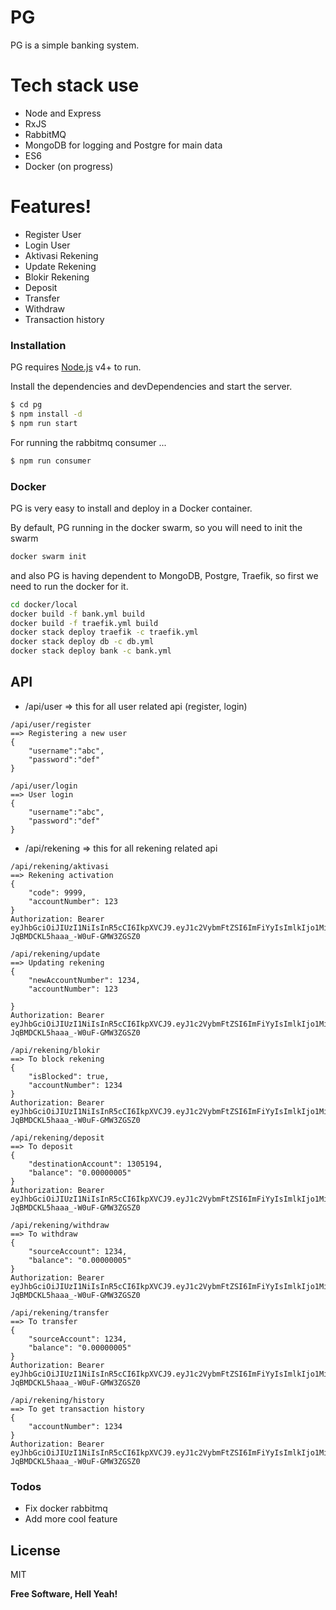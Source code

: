 # PG 


PG is a simple banking system.

# Tech stack use
  - Node and Express
  - RxJS
  - RabbitMQ
  - MongoDB for logging and Postgre for main data
  - ES6
  - Docker (on progress)

# Features!

  - Register User
  - Login User
  - Aktivasi Rekening
  - Update Rekening
  - Blokir Rekening
  - Deposit
  - Transfer
  - Withdraw
  - Transaction history



### Installation

PG requires [Node.js](https://nodejs.org/) v4+ to run.

Install the dependencies and devDependencies and start the server.

```sh
$ cd pg
$ npm install -d
$ npm run start
```

For running the rabbitmq consumer ...

```sh
$ npm run consumer
```

### Docker
PG is very easy to install and deploy in a Docker container.

By default, PG running in the docker swarm, so you will need to init the swarm

```sh
docker swarm init
```

and also PG is having dependent to MongoDB, Postgre, Traefik, so first we need to run the docker for it.



```sh
cd docker/local
docker build -f bank.yml build
docker build -f traefik.yml build
docker stack deploy traefik -c traefik.yml
docker stack deploy db -c db.yml
docker stack deploy bank -c bank.yml
```


## API
- /api/user => this for all user related api (register, login)
``` 
/api/user/register 
==> Registering a new user
{
	"username":"abc",
	"password":"def"
} 
```
```
/api/user/login
==> User login
{
	"username":"abc",
	"password":"def"
} 

```
- /api/rekening => this for all rekening related api
```
/api/rekening/aktivasi
==> Rekening activation
{
	"code": 9999,
	"accountNumber": 123
}
Authorization: Bearer eyJhbGciOiJIUzI1NiIsInR5cCI6IkpXVCJ9.eyJ1c2VybmFtZSI6ImFiYyIsImlkIjo1MiwiaWF0IjoxNTQ1MTU5MDk0fQ.qJVajCM3rE2jL-JqBMDCKL5haaa_-W0uF-GMW3ZGSZ0
```

```
/api/rekening/update
==> Updating rekening
{
	"newAccountNumber": 1234,
	"accountNumber": 123
	
}
Authorization: Bearer eyJhbGciOiJIUzI1NiIsInR5cCI6IkpXVCJ9.eyJ1c2VybmFtZSI6ImFiYyIsImlkIjo1MiwiaWF0IjoxNTQ1MTU5MDk0fQ.qJVajCM3rE2jL-JqBMDCKL5haaa_-W0uF-GMW3ZGSZ0
```

```
/api/rekening/blokir
==> To block rekening
{
	"isBlocked": true,
	"accountNumber": 1234
}
Authorization: Bearer eyJhbGciOiJIUzI1NiIsInR5cCI6IkpXVCJ9.eyJ1c2VybmFtZSI6ImFiYyIsImlkIjo1MiwiaWF0IjoxNTQ1MTU5MDk0fQ.qJVajCM3rE2jL-JqBMDCKL5haaa_-W0uF-GMW3ZGSZ0
```

```
/api/rekening/deposit
==> To deposit
{
	"destinationAccount": 1305194,
	"balance": "0.00000005"
}
Authorization: Bearer eyJhbGciOiJIUzI1NiIsInR5cCI6IkpXVCJ9.eyJ1c2VybmFtZSI6ImFiYyIsImlkIjo1MiwiaWF0IjoxNTQ1MTU5MDk0fQ.qJVajCM3rE2jL-JqBMDCKL5haaa_-W0uF-GMW3ZGSZ0
```

```
/api/rekening/withdraw
==> To withdraw
{
	"sourceAccount": 1234,
	"balance": "0.00000005"
}
Authorization: Bearer eyJhbGciOiJIUzI1NiIsInR5cCI6IkpXVCJ9.eyJ1c2VybmFtZSI6ImFiYyIsImlkIjo1MiwiaWF0IjoxNTQ1MTU5MDk0fQ.qJVajCM3rE2jL-JqBMDCKL5haaa_-W0uF-GMW3ZGSZ0
```

```
/api/rekening/transfer
==> To transfer
{
	"sourceAccount": 1234,
	"balance": "0.00000005"
}
Authorization: Bearer eyJhbGciOiJIUzI1NiIsInR5cCI6IkpXVCJ9.eyJ1c2VybmFtZSI6ImFiYyIsImlkIjo1MiwiaWF0IjoxNTQ1MTU5MDk0fQ.qJVajCM3rE2jL-JqBMDCKL5haaa_-W0uF-GMW3ZGSZ0
```

```
/api/rekening/history
==> To get transaction history
{
	"accountNumber": 1234
}
Authorization: Bearer eyJhbGciOiJIUzI1NiIsInR5cCI6IkpXVCJ9.eyJ1c2VybmFtZSI6ImFiYyIsImlkIjo1MiwiaWF0IjoxNTQ1MTU5MDk0fQ.qJVajCM3rE2jL-JqBMDCKL5haaa_-W0uF-GMW3ZGSZ0
```

### Todos

 - Fix docker rabbitmq
 - Add more cool feature

License
----

MIT


**Free Software, Hell Yeah!**
